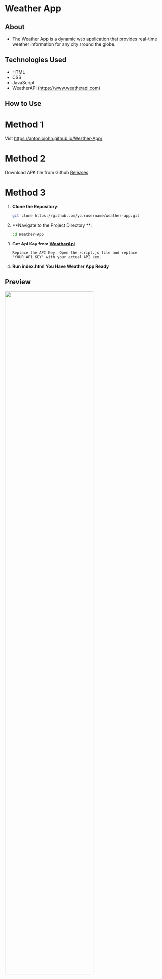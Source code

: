 # Weather App

## About
 - The Weather App is a dynamic web application that provides real-time weather information for any city around the globe.



## Technologies Used

- HTML
- CSS
- JavaScript
- WeatherAPI (https://www.weatherapi.com)

## How to Use

# Method 1
 Vist https://antoniojohn.github.io/Weather-App/

# Method 2

Download APK file from Github [Releases](https://github.com/antoniojohn/Weather-App/releases) 

# Method 3
1. **Clone the Repository**: 
   ```bash
   git clone https://github.com/yourusername/weather-app.git
   ```
2. **Navigate to the Project Directory  **:
    ```bash
    cd Weather-App
    ```
3. **Get Api Key from [WeatherApi](https://www.weatherapi.com)**

    ```Sign up at WeatherAPI to get your API key.
    Replace the API Key: Open the script.js file and replace 'YOUR_API_KEY' with your actual API key.   
4. **Run index.html**
    **You Have Weather App Ready**



## Preview

<img src="https://user-images.githubusercontent.com/90236635/178144287-2d0c35f4-0b40-4b2c-bdfe-d874777eb87b.png" width="75%">
